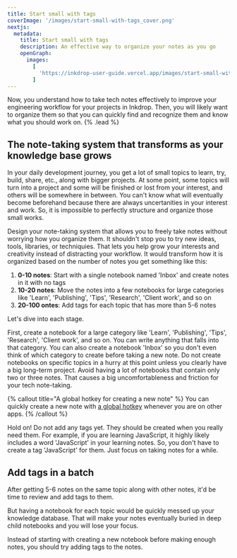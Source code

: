 ```yaml
---
title: Start small with tags
coverImage: '/images/start-small-with-tags_cover.png'
nextjs:
  metadata:
    title: Start small with tags
    description: An effective way to organize your notes as you go
    openGraph:
      images:
        [
          'https://inkdrop-user-guide.vercel.app/images/start-small-with-tags_cover.png',
        ]
---
```


Now, you understand how to take tech notes effectively to improve your engineering workflow for your projects in Inkdrop.
Then, you will likely want to organize them so that you can quickly find and recognize them and know what you should work on. {% .lead %}

## The note-taking system that transforms as your knowledge base grows

In your daily development journey, you get a lot of small topics to learn, try, build, share, etc., along with bigger projects.
At some point, some topics will turn into a project and some will be finished or lost from your interest, and others will be somewhere in between.
You can't know what will eventually become beforehand because there are always uncertanities in your interest and work.
So, it is impossible to perfectly structure and organize those small works.

Design your note-taking system that allows you to freely take notes without worrying how you organize them.
It shouldn't stop you to try new ideas, tools, libraries, or techniquies.
That lets you help grow your interests and creativity instead of distracting your workflow.
It would transform how it is organized based on the number of notes you get something like this:

1. **0-10 notes**: Start with a single notebook named 'Inbox' and create notes in it with no tags
2. **10-20 notes**: Move the notes into a few notebooks for large categories like 'Learn', 'Publishing', 'Tips', 'Research', 'Client work', and so on
3. **20-100 ontes**: Add tags for each topic that has more than 5-6 notes

Let's dive into each stage.

First, create a notebook for a large category like 'Learn', 'Publishing', 'Tips', 'Research', 'Client work', and so on.
You can write anything that falls into that category.
You can also create a notebook 'Inbox' so you don't even think of which category to create before taking a new note.
Do not create notebooks on specific topics in a hurry at this point unless you clearly have a big long-term project.
Avoid having a lot of notebooks that contain only two or three notes.
That causes a big uncomfortableness and friction for your tech note-taking.

{% callout title="A global hotkey for creating a new note" %}
You can quickly create a new note with [a global hotkey](/reference/key-customizations#create-a-note-and-show-it-in-a-separate-window) whenever you are on other apps.
{% /callout %}

Hold on! Do not add any tags yet.
They should be created when you really need them.
For example, if you are learning JavaScript, it highly likely includes a word 'JavaScript' in your learning notes. So, you don't have to create a tag 'JavaScript' for them.
Just focus on taking notes for a while.

## Add tags in a batch

After getting 5-6 notes on the same topic along with other notes, it'd be time to review and add tags to them.

But having a notebook for each topic would be quickly messed up your knowledge database. That will make your notes eventually buried in deep child notebooks and you will lose your focus.

Instead of starting with creating a new notebook before making enough notes, you should try adding tags to the notes.
